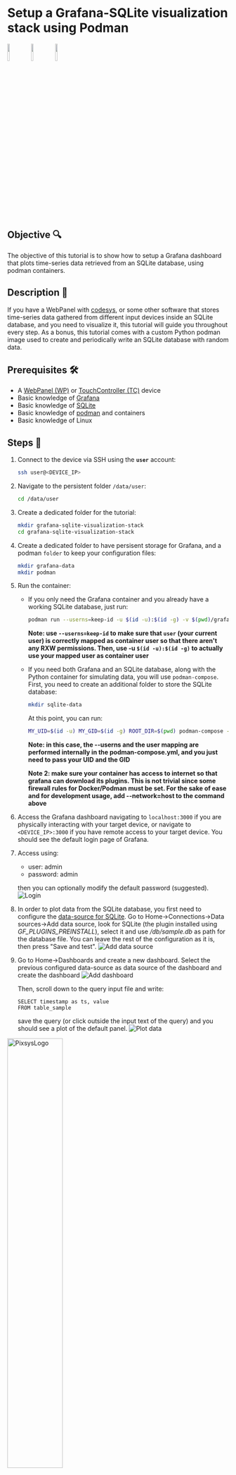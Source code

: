 Setup a Grafana-SQLite visualization stack using Podman
===============
<p align="left">
    <img src="assets/grafana-logo.png" width="10%">
    <img src="assets/sqlite-logo.png" width="10%">
    <img src="assets/podman-logo.png" width="10%">
</p>

## Objective 🔍
The objective of this tutorial is to show how to setup a Grafana dashboard that plots time-series data retrieved from an SQLite database, using podman containers.

## Description 📖
If you have a WebPanel with [codesys](https://www.codesys.com/), or some other software that stores time-series data gathered from different input devices inside an SQLite database, and you need to visualize it, this tutorial will guide you throughout every step. As a bonus, this tutorial comes with a custom Python podman image used to create and periodically write an SQLite database with random data.

## Prerequisites 🛠️
- A [WebPanel (WP)](https://www.pixsys.net/en/hmi-panel-pc/web-panel) or [TouchController (TC)](https://www.pixsys.net/en/programmable-devices/hmi-codesys) device
- Basic knowledge of [Grafana](https://grafana.com/)
- Basic knowledge of [SQLite](https://sqlite.org/)
- Basic knowledge of [podman](https://podman.io/) and containers
- Basic knowledge of Linux

## **Steps** 👣
1. Connect to the device via SSH using the **`user`** account:
   
   ```bash
   ssh user@<DEVICE_IP>
   ```
2. Navigate to the persistent folder `/data/user`:
   
   ```bash
   cd /data/user
   ```

3. Create a dedicated folder for the tutorial:
    ```bash
    mkdir grafana-sqlite-visualization-stack
    cd grafana-sqlite-visualization-stack
    ```

4. Create a dedicated folder to have persisent storage for Grafana, and a podman `folder` to keep your configuration files:
    ```bash
    mkdir grafana-data
    mkdir podman
    ```
5. Run the container:

    - If you only need the Grafana container and you already have a working SQLite database, just run:
    
        ```bash
        podman run --userns=keep-id -u $(id -u):$(id -g) -v $(pwd)/grafana-data:/var/lib/grafana -v <SQLITE_FILE_FOLDER>:/db -p 3000:3000 -e GF_PLUGINS_PREINSTALL="frser-sqlite-datasource" grafana/grafana-enterprise:12.0.1
        ```

        **Note: use `--userns=keep-id` to make sure that `user` (your current user) is correctly mapped as container user so that there aren't any RXW permissions. Then, use -u `$(id -u):$(id -g)` to actually use your mapped user as container user**

    - If you need both Grafana and an SQLite database, along with the Python container for simulating data, you will use `podman-compose`. First, you need to create an additional folder to store the SQLite database:
        ```bash
        mkdir sqlite-data
        ```
        At this point, you can run:
        ```bash
        MY_UID=$(id -u) MY_GID=$(id -g) ROOT_DIR=$(pwd) podman-compose -f docker/grafana-sqlite-stack.yml up --build
        ```

        **Note: in this case, the --userns and the user mapping are performed internally in the podman-compose.yml, and you just need to pass your UID and the GID**

        **Note 2: make sure your container has access to internet so that grafana can download its plugins. This is not trivial since some firewall rules for Docker/Podman must be set. For the sake of ease and for development usage, add --network=host to the command above**

6. Access the Grafana dashboard navigating to `localhost:3000` if you are physically interacting with your target device, or navigate to `<DEVICE_IP>:3000` if you have remote access to your target device. You should see the default login page of Grafana.

7. Access using:
    - user: admin
    - password: admin

    then you can optionally modify the default password (suggested).
    ![Login](assets/login.png)

8. In order to plot data from the SQLite database, you first need to configure the [data-source for SQLite](https://grafana.com/docs/grafana/latest/datasources/). Go to Home->Connections->Data sources->Add data source, look for SQLite (the plugin installed using *GF_PLUGINS_PREINSTALL*), select it and use */db/sample.db* as path for the database file. You can leave the rest of the configuration as it is, then press "Save and test".
    ![Add data source](assets/add_data_source.png)

9. Go to Home->Dashboards and create a new dashboard. Select the previous configured data-source as data source of the dashboard and create the dashboard
 ![Add dashboard](assets/add_dashboard.png)

    Then, scroll down to the query input file and write:
    ```mysql
    SELECT timestamp as ts, value
    FROM table_sample
    ```
    save the query (or click outside the input text of the query) and you should see a plot of the default panel. 
    ![Plot data](assets/dashboard_panel.png)

<img src="assets/pixsys-logo.png" alt="PixsysLogo" width="50%">